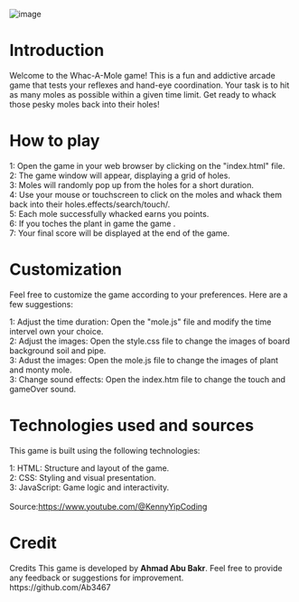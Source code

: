 ![image](https://github.com/rafay99-epic/Web-Development/assets/138695838/baac4184-9832-4454-9485-d7e743d21f29)



# Introduction
  <p>Welcome to the Whac-A-Mole game! This is a fun and addictive arcade game that tests your reflexes and hand-eye coordination. Your task is to hit as many moles as possible within a given time limit. Get ready to whack those pesky moles back into their holes!</p>

# How to play
<p>1: Open the game in your web browser by clicking on the "index.html" file.
<br>2: The game window will appear, displaying a grid of holes.
<br>3: Moles will randomly pop up from the holes for a short duration.
<br>4: Use your mouse or touchscreen to click on the moles and whack them back into their holes.effects/search/touch/.
<br>5: Each mole successfully whacked earns you points.
<br>6: If you toches the plant in game the game .
<br>7: Your final score will be displayed at the end of the game.</p>

# Customization
<p>Feel free to customize the game according to your preferences. Here are a few suggestions:

1: Adjust the time duration: Open the "mole.js" file and modify the time intervel own your choice.
<br>2: Adjust the images: Open the style.css file to change the images of board background soil and pipe.
<br>3: Adust the images: Open the mole.js file to change the images of plant and monty mole.
<br>3: Change sound effects: Open the index.htm file to change the touch and gameOver sound.</p>

# Technologies used and sources
<p>This game is built using the following technologies:

1: HTML: Structure and layout of the game.
<br>2: CSS: Styling and visual presentation.
<br>3: JavaScript: Game logic and interactivity.
<br>
<br> Source:https://www.youtube.com/@KennyYipCoding
</p>

# Credit
<p>Credits
This game is developed by <b>Ahmad Abu Bakr</b>. Feel free to provide any feedback or suggestions for improvement.
<br>https://github.com/Ab3467</p>
